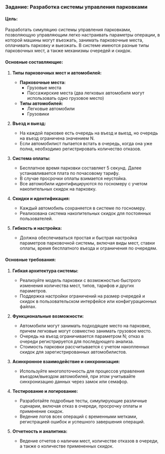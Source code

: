 ### **Задание: Разработка системы управления парковками**

#### **Цель:**

Разработать симуляцию системы управления парковками, позволяющую управляющим легко настраивать параметры операции, в
которой машины могут въезжать, занимать парковочные места, оплачивать парковку и выезжать. В системе имеются разные типы
парковочных мест, а также механизмы очередей и скидок.

#### **Основные составляющие:**

1. **Типы парковочных мест и автомобилей:**
    - **Парковочные места:**
        - Грузовые места
        - Пассажирские места (два легковых автомобиля могут использовать одно грузовое место)
    - **Типы автомобилей:**
        - Легковые автомобили
        - Грузовики

2. **Въезд и выезд:**
    - На каждой парковке есть очередь на въезд и выезд, но очередь на въезд ограничена значением N.
    - Если автомобилист пытается встать в очередь, когда она уже полна, необходимо регистрировать количество отказов.

3. **Система оплаты:**
    - Бесплатное время парковки составляет 5 секунд. Далее устанавливается плата по почасовому тарифу.
    - В случае просрочки оплаты взимается неустойка.
    - Все автомобили идентифицируются по госномеру с учетом накопительных скидок на парковку.

4. **Скидки и идентификация:**
    - Каждый автомобиль сохраняется в системе по госномеру.
    - Реализована система накопительных скидок для постоянных пользователей.

5. **Гибкость и настройка:**
    - Должна обеспечиваться простая и быстрая настройка параметров парковочной системы, включая виды мест, ставки
      оплаты, время бесплатного въезда и ограничения по очередям.

#### **Основные требования:**

1. **Гибкая архитектура системы:**
    - Реализуйте модель парковки с возможностью быстрого изменения количества мест, типов, тарифов и других параметров.
    - Поддержка настройки ограничений на размер очередей и скидок в пользовательском интерфейсе или конфигурационных
      файлах.

2. **Функциональные возможности:**
    - Автомобили могут занимать подходящее место на парковке, причем легковые могут совместно занимать грузовое место.
    - Очередь на въезд ограничивается параметром N; отказ в очереди регистрируется для последующего анализа.
    - Стоимость парковки рассчитывается с учетом накопленных скидок для зарегистрированных автомобилистов.

3. **Асинхронное взаимодействие и синхронизация:**
    - Используйте многопоточность для процессов управления въездом/выездом автомобилей, при этом учитывайте
      синхронизацию данных через замок или семафор.

4. **Тестирование и логирование:**
    - Разработайте подробные тесты, симулирующие различные сценарии, включая отказ в очереди, просрочку оплаты и
      применение скидок.
    - Ведение логов всех операций с временными метками, регистрацией ошибок и успешного завершения операций.

5. **Отчетность и аналитика:**
    - Ведение отчетов о наличии мест, количестве отказов в очереди, а также о количестве примененных скидок.

